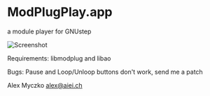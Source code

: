 
# ModPlugPlay.app
a module player for GNUstep

![Screenshot](ModPlugPlay.app/ModPlugPlay.png?raw=true "Screenshot")

Requirements:
    libmodplug and libao

Bugs:
    Pause and Loop/Unloop buttons don't work, send me a patch

Alex Myczko <alex@aiei.ch>
